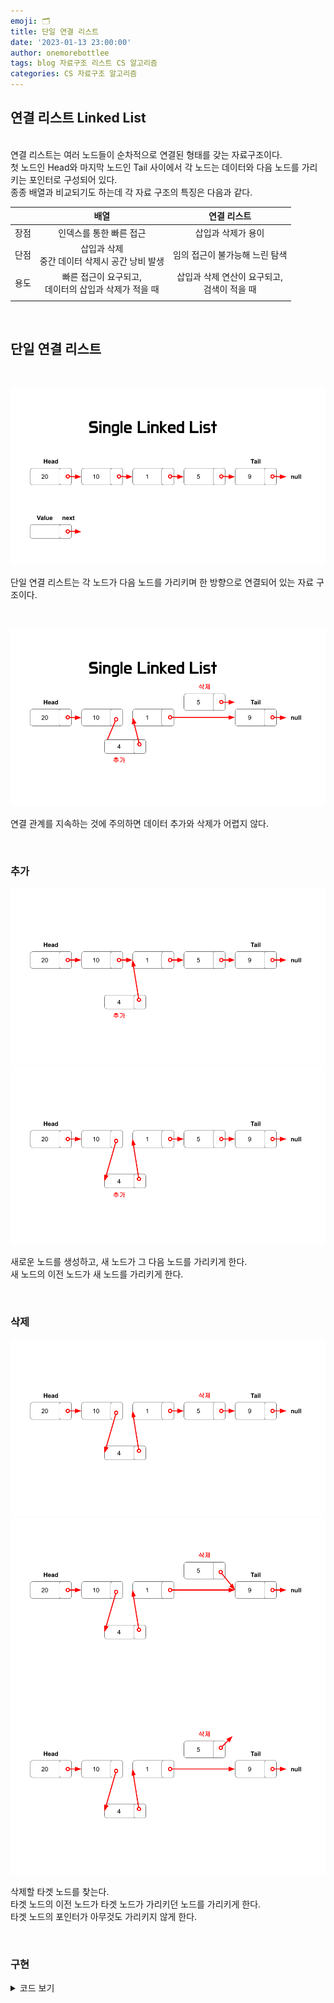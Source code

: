 ```yaml
---
emoji: 🗂
title: 단일 연결 리스트
date: '2023-01-13 23:00:00'
author: onemorebottlee
tags: blog 자료구조 리스트 CS 알고리즘
categories: CS 자료구조 알고리즘
---
```


## **연결 리스트 Linked List**

<br/>
연결 리스트는 여러 노드들이 순차적으로 연결된 형태를 갖는 자료구조이다.
<br/>
첫 노드인 Head와 마지막 노드인 Tail 사이에서 각 노드는 데이터와 다음 노드를 가리키는 포인터로 구성되어 있다.
<br/>
종종 배열과 비교되기도 하는데 각 자료 구조의 특징은 다음과 같다.

<br/>

|      |                           배열                            |                   연결 리스트                    |
| :--: | :-------------------------------------------------------: | :----------------------------------------------: |
| 장점 |                  인덱스를 통한 빠른 접근                  |                삽입과 삭제가 용이                |
| 단점 |    삽입과 삭제 <br/> 중간 데이터 삭제시 공간 낭비 발생    |          임의 접근이 불가능해 느린 탐색          |
| 용도 | 빠른 접근이 요구되고,<br/> 데이터의 삽입과 삭제가 적을 때 | 삽입과 삭제 연산이 요구되고,<br/> 검색이 적을 때 |
|      |                                                           |                                                  |

<br/>

## **단일 연결 리스트**

<br/>

![단일 연결 리스트](image1.png)

단일 연결 리스트는 각 노드가 다음 노드를 가리키며 한 방향으로 연결되어 있는 자료 구조이다.

<br/>

![단일 연결 리스트_추가&삭제](image2.png)

연결 관계를 지속하는 것에 주의하면 데이터 추가와 삭제가 어렵지 않다.

<br/>

### **추가**

![단일 연결 리스트_추가1](image3.png)
![단일 연결 리스트_추가2](image4.png)

새로운 노드를 생성하고, 새 노드가 그 다음 노드를 가리키게 한다.  
새 노드의 이전 노드가 새 노드를 가리키게 한다.

<br/>

### **삭제**

![단일 연결 리스트_삭제1](image5.png)
![단일 연결 리스트_삭제2](image6.png)
![단일 연결 리스트_삭제3](image7.png)

삭제할 타겟 노드를 찾는다.  
타겟 노드의 이전 노드가 타겟 노드가 가리키던 노드를 가리키게 한다.  
타겟 노드의 포인터가 아무것도 가리키지 않게 한다.

<br/>

### **구현**

<details>
<summary>코드 보기</summary>

```javascript
class Node {
  constructor(val) {
    this.val = val;
    this.next = null;
  }
}

class SinglyLinkedList {
  constructor() {
    this.head = null;
    this.tail = null;
    this.length = null;
  }

  push(val) {
    let newNode = new Node(val);
    if (!this.head) {
      this.head = newNode;
      this.tail = this.head;
    } else {
      this.tail.next = newNode;
      this.tail = newNode;
    }
    this.length++;
    return this;
  }

  pop() {
    if (!this.head) return undefined;
    var current = this.head;
    var newTail = current;
    while (current.next) {
      newTail = current;
      current = current.next;
    }
    this.tail = newTail;
    this.tail.next = null;
    this.length--;
    if (this.length === 0) {
      this.head = null;
      this.tail = null;
    }
    return current;
  }

  shift() {
    if (!this.head) return undefined;
    let currentHead = this.head;
    this.head = currentHead.next;
    this.length--;
    return currentHead;
  }

  unshift(val) {
    let newNode = new Node(val);
    if (!this.head) {
      this.head = newNode;
      this.tail = this.head;
    } else {
      newNode.next = this.head;
      this.head = newNode;
    }
    this.length++;
    return this;
  }

  get(index) {
    if (index < 0 || index >= this.length) return null;
    let counter = 0;
    let current = this.head;
    while (counter !== index) {
      current = current.next;
      counter++;
    }
    return current;
  }

  set(val, index) {
    let foundNode = this.get(index);
    if (foundNode) {
      foundNode.val = val;
      return true;
    }
    return false;
  }

  insert(index, val) {
    if (index < 0 || index > this.length) return false;
    if (index === this.length) return !!this.push(val);
    if (index === 0) return !!this.unshift(val);
    let newNode = new Node(val);
    let prev = this.get(index - 1);
    let temp = prev.next;
    prev.next = newNode;
    newNode.next = temp;
    this.length++;
    return true;
  }

  remove(index) {
    if (index < 0 || index >= this.length) return undefined;
    if (index === 0) return this.shift();
    if (index === this.length - 1) return this.pop();
    let previousNode = this.get(index - 1);
    let removed = previousNode.next;
    previousNode.next = removed.next;
    this.length--;
    return removed;
  }

  reverse() {
    let node = this.head;
    this.head = this.tail;
    this.tail = node;
    let next;
    let prev = null;
    for (let i = 0; i < this.length; i++) {
      next = node.next;
      node.next = prev;
      prev = node;
      node = next;
    }
    return this;
  }
}
```

</details>

```toc

```
